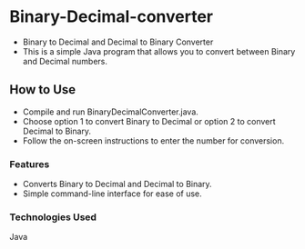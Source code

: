 # Binary-Decimal-converter
- Binary to Decimal and Decimal to Binary Converter
- This is a simple Java program that allows you to convert between Binary and Decimal numbers.

## How to Use
- Compile and run BinaryDecimalConverter.java.
- Choose option 1 to convert Binary to Decimal or option 2 to convert Decimal to Binary.
- Follow the on-screen instructions to enter the number for conversion.
### Features
- Converts Binary to Decimal and Decimal to Binary.
- Simple command-line interface for ease of use.
### Technologies Used
Java
